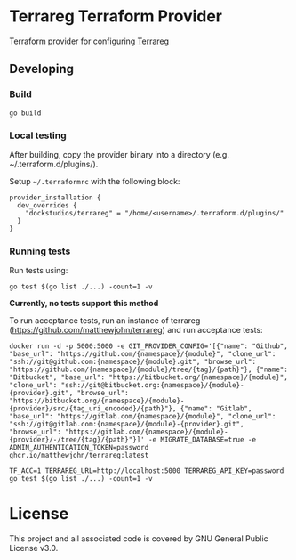 # Terrareg Terraform Provider

Terraform provider for configuring [Terrareg](https://github.com/matthewjohn/terrareg)

## Developing

### Build
```
go build
```

### Local testing

After building, copy the provider binary into a directory (e.g. ~/.terraform.d/plugins/).

Setup `~/.terraformrc` with the following block:
```
provider_installation {
  dev_overrides {
    "dockstudios/terrareg" = "/home/<username>/.terraform.d/plugins/"
  }
}
```

### Running tests

Run tests using:
```
go test $(go list ./...) -count=1 -v
```

**Currently, no tests support this method**

To run acceptance tests, run an instance of terrareg (https://github.com/matthewjohn/terrareg) and run acceptance tests:
```
docker run -d -p 5000:5000 -e GIT_PROVIDER_CONFIG='[{"name": "Github", "base_url": "https://github.com/{namespace}/{module}", "clone_url": "ssh://git@github.com:{namespace}/{module}.git", "browse_url": "https://github.com/{namespace}/{module}/tree/{tag}/{path}"}, {"name": "Bitbucket", "base_url": "https://bitbucket.org/{namespace}/{module}", "clone_url": "ssh://git@bitbucket.org:{namespace}/{module}-{provider}.git", "browse_url": "https://bitbucket.org/{namespace}/{module}-{provider}/src/{tag_uri_encoded}/{path}"}, {"name": "Gitlab", "base_url": "https://gitlab.com/{namespace}/{module}", "clone_url": "ssh://git@gitlab.com:{namespace}/{module}-{provider}.git", "browse_url": "https://gitlab.com/{namespace}/{module}-{provider}/-/tree/{tag}/{path}"}]' -e MIGRATE_DATABASE=true -e ADMIN_AUTHENTICATION_TOKEN=password ghcr.io/matthewjohn/terrareg:latest

TF_ACC=1 TERRAREG_URL=http://localhost:5000 TERRAREG_API_KEY=password go test $(go list ./...) -count=1 -v
```

# License

This project and all associated code is covered by GNU General Public License v3.0.
